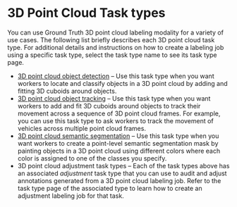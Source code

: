 # 3D Point Cloud Task types<a name="sms-point-cloud-task-types"></a>

You can use Ground Truth 3D point cloud labeling modality for a variety of use cases\. The following list briefly describes each 3D point cloud task type\. For additional details and instructions on how to create a labeling job using a specific task type, select the task type name to see its task type page\. 
+ [3D point cloud object detection](https://docs.aws.amazon.com/sagemaker/latest/dg/sms-point-cloud-object-detection.html) – Use this task type when you want workers to locate and classify objects in a 3D point cloud by adding and fitting 3D cuboids around objects\. 
+ [3D point cloud object tracking](https://docs.aws.amazon.com/sagemaker/latest/dg/sms-point-cloud-object-tracking.html) – Use this task type when you want workers to add and fit 3D cuboids around objects to track their movement across a sequence of 3D point cloud frames\. For example, you can use this task type to ask workers to track the movement of vehicles across multiple point cloud frames\.
+ [3D point cloud semantic segmentation](https://docs.aws.amazon.com/sagemaker/latest/dg/sms-point-cloud-semantic-segmentation.html) – Use this task type when you want workers to create a point\-level semantic segmentation mask by painting objects in a 3D point cloud using different colors where each color is assigned to one of the classes you specify\. 
+  3D point cloud adjustment task types – Each of the task types above has an associated *adjustment* task type that you can use to audit and adjust annotations generated from a 3D point cloud labeling job\. Refer to the task type page of the associated type to learn how to create an adjustment labeling job for that task\. 
